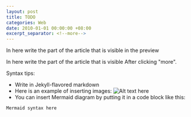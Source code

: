 ```yaml
---
layout: post
title: TODO
categories: Web
date: 2010-01-01 00:00:00 +08:00
excerpt_separator: <!--more-->
---
```


In here write the part of the article that is visible in the preview

<!--more-->

In here write the part of the article that is visible After clicking "more".

Syntax tips:
- Write in Jekyll-flavored markdown
- Here is an example of inserting images: ![Alt text here]({{site_url}}/blog_assets/folder_name/image_name.png)
- You can insert Mermaid diagram by putting it in a code block like this:
```mermaid
Mermaid syntax here
```
